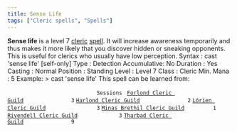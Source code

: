 ```yaml
---
title: Sense Life
tags: ["Cleric spells", "Spells"]
---
```

**Sense life** is a level 7 [cleric](cleric "wikilink")
[spell](spell "wikilink"). It will increase awareness temporarily and
thus makes it more likely that you discover hidden or sneaking
opponents. This is useful for clerics who usually have low perception.
Syntax : cast 'sense life' \[self-only\] Type : Detection Accumulative:
No Duration : Yes Casting : Normal Position : Standing Level : Level 7
Class : Cleric Min. Mana : 5 Example: \> cast 'sense life' This spell
can be learned from:

`                            Sessions `
[`Forlond Cleric Guild`](Forlond_Cleric_Guild "wikilink")`               3`
[`Harlond Cleric Guild`](Harlond_Cleric_Guild "wikilink")`               2`
[`Lórien Cleric Guild`](Lórien_Cleric_Guild "wikilink")`                3`
[`Minas Brethil Cleric Guild`](Minas_Brethil_Cleric_Guild "wikilink")`         1`
[`Rivendell Cleric Guild`](Rivendell_Cleric_Guild "wikilink")`             3`
[`Tharbad Cleric Guild`](Tharbad_Cleric_Guild "wikilink")`               9`
